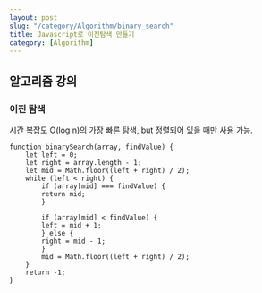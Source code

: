 ```yaml
---
layout: post
slug: "/category/Algorithm/binary_search"
title: Javascript로 이진탐색 만들기
category: [Algorithm]
---
```


## 알고리즘 강의

### 이진 탐색

시간 복잡도 O(log n)의 가장 빠른 탐색, but 정렬되어 있을 때만 사용 가능.

    function binarySearch(array, findValue) {
        let left = 0;
        let right = array.length - 1;
        let mid = Math.floor((left + right) / 2);
        while (left < right) {
            if (array[mid] === findValue) {
            return mid;
            }

            if (array[mid] < findValue) {
            left = mid + 1;
            } else {
            right = mid - 1;
            }
            mid = Math.floor((left + right) / 2);
        }
        return -1;
    }
